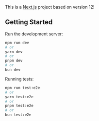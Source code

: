 This is a [Next.js](https://nextjs.org/) project based on version 12!

## Getting Started

Run the development server:

```bash
npm run dev
# or
yarn dev
# or
pnpm dev
# or
bun dev
```


Running tests:
```bash
npm run test:e2e
# or
yarn test:e2e
# or
pnpm test:e2e
# or
bun test:e2e
```

